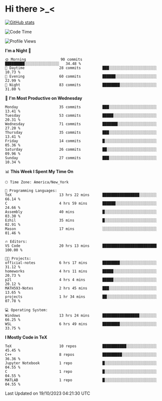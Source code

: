 # Hi there \>_<

[![GitHub stats](https://github-readme-stats.vercel.app/api?username=ARessegetesStery&show_icons=true&theme=transparent)](https://github.com/anuraghazra/github-readme-stats)

<!--START_SECTION:waka-->
![Code Time](http://img.shields.io/badge/Code%20Time-419%20hrs%205%20mins-blue)

![Profile Views](http://img.shields.io/badge/Profile%20Views-0-blue)

**I'm a Night 🦉** 

```text
🌞 Morning                90 commits          █████████░░░░░░░░░░░░░░░░   34.48 % 
🌆 Daytime                28 commits          ███░░░░░░░░░░░░░░░░░░░░░░   10.73 % 
🌃 Evening                60 commits          ██████░░░░░░░░░░░░░░░░░░░   22.99 % 
🌙 Night                  83 commits          ████████░░░░░░░░░░░░░░░░░   31.80 % 
```
📅 **I'm Most Productive on Wednesday** 

```text
Monday                   35 commits          ███░░░░░░░░░░░░░░░░░░░░░░   13.41 % 
Tuesday                  53 commits          █████░░░░░░░░░░░░░░░░░░░░   20.31 % 
Wednesday                71 commits          ███████░░░░░░░░░░░░░░░░░░   27.20 % 
Thursday                 35 commits          ███░░░░░░░░░░░░░░░░░░░░░░   13.41 % 
Friday                   14 commits          █░░░░░░░░░░░░░░░░░░░░░░░░   05.36 % 
Saturday                 26 commits          ██░░░░░░░░░░░░░░░░░░░░░░░   09.96 % 
Sunday                   27 commits          ███░░░░░░░░░░░░░░░░░░░░░░   10.34 % 
```


📊 **This Week I Spent My Time On** 

```text
🕑︎ Time Zone: America/New_York

💬 Programming Languages: 
TeX                      13 hrs 22 mins      █████████████████░░░░░░░░   66.14 % 
C                        4 hrs 59 mins       ██████░░░░░░░░░░░░░░░░░░░   24.66 % 
Assembly                 40 mins             █░░░░░░░░░░░░░░░░░░░░░░░░   03.30 % 
Ezhil                    35 mins             █░░░░░░░░░░░░░░░░░░░░░░░░   02.91 % 
Mason                    17 mins             ░░░░░░░░░░░░░░░░░░░░░░░░░   01.46 % 

🔥 Editors: 
VS Code                  20 hrs 13 mins      █████████████████████████   100.00 % 

🐱‍💻 Projects: 
official-notes           6 hrs 17 mins       ████████░░░░░░░░░░░░░░░░░   31.12 % 
homeworks                4 hrs 11 mins       █████░░░░░░░░░░░░░░░░░░░░   20.73 % 
p2l                      4 hrs 4 mins        █████░░░░░░░░░░░░░░░░░░░░   20.12 % 
MATH593-Notes            2 hrs 45 mins       ███░░░░░░░░░░░░░░░░░░░░░░   13.65 % 
projects                 1 hr 34 mins        ██░░░░░░░░░░░░░░░░░░░░░░░   07.78 % 

💻 Operating System: 
Windows                  13 hrs 24 mins      █████████████████░░░░░░░░   66.25 % 
WSL                      6 hrs 49 mins       ████████░░░░░░░░░░░░░░░░░   33.75 % 
```

**I Mostly Code in TeX** 

```text
TeX                      10 repos            ███████████░░░░░░░░░░░░░░   45.45 % 
C++                      8 repos             █████████░░░░░░░░░░░░░░░░   36.36 % 
Jupyter Notebook         1 repo              █░░░░░░░░░░░░░░░░░░░░░░░░   04.55 % 
C                        1 repo              █░░░░░░░░░░░░░░░░░░░░░░░░   04.55 % 
MATLAB                   1 repo              █░░░░░░░░░░░░░░░░░░░░░░░░   04.55 % 
```




 Last Updated on 19/10/2023 04:21:30 UTC
<!--END_SECTION:waka-->
